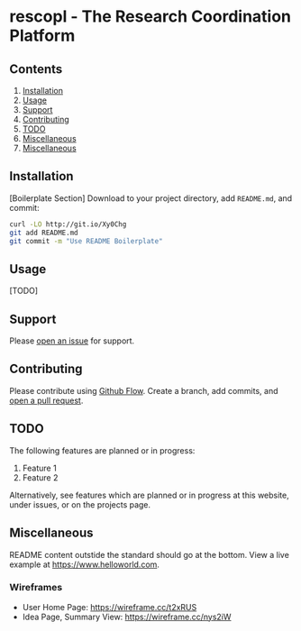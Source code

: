 # rescopl - The Research Coordination Platform

## Contents

1. [Installation](#installation)
2. [Usage](#usage)
3. [Support](#support)
4. [Contributing](#contributing)
5. [TODO](#todo)
6. [Miscellaneous](#miscellaneous)
  1. [Miscellaneous](#wireframes)

## Installation

[Boilerplate Section] Download to your project directory, add `README.md`, and commit:

```sh
curl -LO http://git.io/Xy0Chg
git add README.md
git commit -m "Use README Boilerplate"
```

## Usage

[TODO]

## Support

Please [open an issue](https://github.com/Vandivier/rescopl/issues/new) for support.

## Contributing

Please contribute using [Github Flow](https://guides.github.com/introduction/flow/). Create a branch, add commits, and [open a pull request](https://github.com/fraction/readme-boilerplate/compare/).

## TODO

The following features are planned or in progress:
1. Feature 1
2. Feature 2

Alternatively, see features which are planned or in progress at this website, under issues, or on the projects page.

## Miscellaneous

README content outstide the standard should go at the bottom. View a live example at https://www.helloworld.com.

### Wireframes
  * User Home Page: https://wireframe.cc/t2xRUS
  * Idea Page, Summary View: https://wireframe.cc/nys2iW
